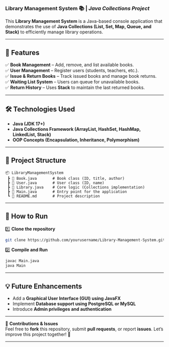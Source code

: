 ### **Library Management System** 📚 | *Java Collections Project*  

This **Library Management System** is a Java-based console application that demonstrates the use of **Java Collections (List, Set, Map, Queue, and Stack)** to efficiently manage library operations.  

---

## **🔹 Features**  
✅ **Book Management** – Add, remove, and list available books.  
✅ **User Management** – Register users (students, teachers, etc.).  
✅ **Issue & Return Books** – Track issued books and manage book returns.  
✅ **Waiting List System** – Users can queue for unavailable books.  
✅ **Return History** – Uses **Stack** to maintain the last returned books.  

---

## **🛠️ Technologies Used**  
- **Java (JDK 17+)**  
- **Java Collections Framework (ArrayList, HashSet, HashMap, LinkedList, Stack)**  
- **OOP Concepts (Encapsulation, Inheritance, Polymorphism)**  

---

## **📂 Project Structure**  
```plaintext
📦 LibraryManagementSystem
 ┣ 📜 Book.java       # Book class (ID, title, author)
 ┣ 📜 User.java       # User class (ID, name)
 ┣ 📜 Library.java    # Core logic (Collections implementation)
 ┣ 📜 Main.java       # Entry point for the application
 ┗ 📜 README.md       # Project description  
```

---

## **🚀 How to Run**  
1️⃣ **Clone the repository**  
```bash
git clone https://github.com/yourusername/Library-Management-System.git
```
2️⃣ **Compile and Run**  
```bash
javac Main.java  
java Main  
```

---

## **💡 Future Enhancements**  
- Add a **Graphical User Interface (GUI) using JavaFX**  
- Implement **Database support using PostgreSQL or MySQL**  
- Introduce **Admin privileges and authentication**  

---

📌 **Contributions & Issues**  
Feel free to **fork** this repository, submit **pull requests**, or report **issues**. Let’s improve this project together! 🤝  

---
